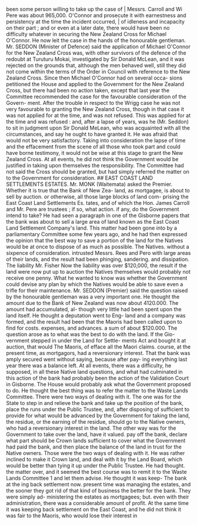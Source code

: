 been some person willing to take up the case of | Messrs. Carroll and Wi Pere was about 965,000. O'Connor and prosecute it with earnestness and persistency at the time the incident occurred, | of idleness and incapacity on their part ; and or even at a later date, there would have been no difficulty whatever in securing the New Zealand Cross for Michael O'Connor. He now leit the case in the hands of the honourable gentleman. Mr. SEDDON (Minister of Defence) said the application of Michael O'Connor for the New Zealand Cross was, with other survivors of the defence of the redoubt at Turuturu Mokai, investigated by Sir Donald McLean, and it was rejected on the grounds that, although the men behaved well, still they did not come within the terms of the Order in Council with reference to the New Zealand Cross. Since then Michael O'Connor had on several occa- sions petitioned the House and applied to the Government for the New Zealand Cross, but there had been no action taken, except that last year the Committee recommended the case for the favourable consideration of the Govern- ment. After the trouble in respect to the Wrigg case he was not very favourable to granting the New Zealand Cross, though in that case it was not applied for at the time, and was not refused. This was applied for at the time and was refused : and, after a lapse of years, was he (Mr. Seddon) to sit in judgment upon Sir Donald MeLean, who was acquainted with all the circumstances, and say he ought to have granted it. He was afraid that would not be very satisfactory. Taking into consideration the lapse of time and the effacement from the scene of all those who took part and could have borne testimony, it would not be wise at this stage to grant the New Zealand Cross. At all events, he did not think the Government would be justified in taking upon themselves the responsibility. The Committee had not said the Cross should be granted, but had simply referred the matter on to the Government for consideration. ## EAST COAST LAND SETTLEMENTS ESTATES. Mr. MONK (Waitemata) asked the Premier. Whether it is true that the Bank of New Zea- land, as mortgagee, is about to sell by auction. or otherwise, all those large blocks of land com- prising the East Coast Land Settlements Es. tates, and of which the Hon. James Carroll and Mr. Pere are trustees ; if so, what action. if any, do the Government intend to take? He had seen a paragraph in one of the Gisborne papers that the bank was about to sell a large area of land known as the East Coast Land Settlement Company's land. This matter had been gone into by a parliamentary Committee some few years ago, and he had then expressed the opinion that the best way to save a portion of the land for the Natives would be at once to dispose of as much as possible. The Natives. without a sixpence of consideration. intrusted Messrs. Rees and Pero with large areas of their lands, and the result had been phinging, sandering. and dissipation. The liability Mr. Fisher Now the liability was over $120,000, the result if the land were now put up to auction the Natives themselves would probably not receive one penny. What he wanted to know was whether the Government could devise any plan by which the Natives would be able to save even a trifle for their maintenance. Mr. SEDDON (Premier) said the question raised by the honourable gentleman was a very important one. He thought the amount due to the Bank of New Zealand was now about 4120.000. The amount had accumulated, al- though very little had been spent upon the land itself. He thought a deputation went to Eng- land and a company was formed, and the result had been that the Maoris had been called upon to find for costs. expenses, and advances. a sum of about $120.000. The question arose as to what was the best to do with the land. If the Gio- vernment stepped in under the Land for Settle- ments Act and bought it at auction, that would The Maoris, of efface all the Maori claims. course, at the present time, as mortgagors, had a reversionary interest. That the bank was amply secured went without saying, because after pay- ing everything last year there was a balance left. At all events, there was a difficulty, he supposed, in all these Native land questions, and what had culminated in this action of the bank had probably been the action of the Validation Court in Gisborne. The House would probably ask what the Government proposed to do. He thought the best thing was to refer the matter to the Waste Lands Committee. There were two ways of dealing with it. The one was for the State to step in and relieve the bank and take up the position of the bank, place the runs under the Public Trustee, and, after disposing of sufficient to provide for what would be advanced by the Government for taking the land, the residue, or the earning of the residue, should go to the Native owners, who had a reversionary interest in the land. The other way was for the Government to take over the land, have it valued. pay off the bank, declare what part should be Crown lands sufficient to cover what the Government had paid the bank, and then place the balance of the land in trust for the Native owners. Those were the two ways of dealing with it. He was rather inclined to make it Crown land, and deal with it by the Land Board, which would be better than tying it up under the Public Trustee. He had thought. the matter over, and it seemed the best course was to remit it to the Waste Lands Committee 1 and let them advise. He thought it was keep- The bank at the ing back settlement now. present time was managing the estates, and the sooner they got rid of that kind of business the better for the bank. They were simply ad- ministering the estates as mortgagees; but. even with their administration, there was a considerable amount of profit. At the same time it was keeping back settlement on the East Coast, and he did not think it was fair to the Maoris, who would lose their interest in 